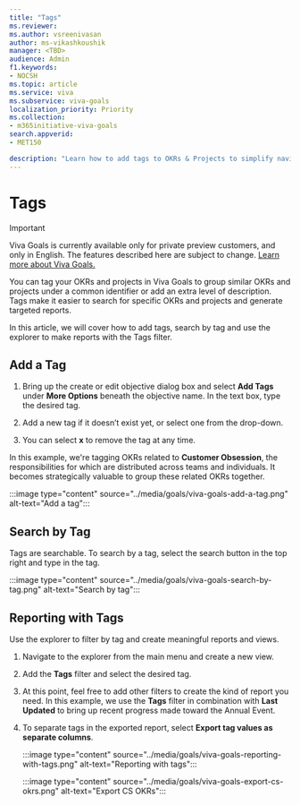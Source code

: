 ```yaml
---
title: "Tags"
ms.reviewer: 
ms.author: vsreenivasan
author: ms-vikashkoushik
manager: <TBD>
audience: Admin
f1.keywords:
- NOCSH
ms.topic: article
ms.service: viva
ms.subservice: viva-goals
localization_priority: Priority
ms.collection:  
- m365initiative-viva-goals
search.appverid:
- MET150

description: "Learn how to add tags to OKRs & Projects to simplify navigation and reporting."
---
```


# Tags

> [!IMPORTANT]
> Viva Goals is currently available only for private preview customers, and only in English. The features described here are subject to change. [Learn more about Viva Goals.](https://go.microsoft.com/fwlink/?linkid=2189933)

You can tag your OKRs and projects in Viva Goals to group similar OKRs and projects under a common identifier or add an extra level of description. Tags make it easier to search for specific OKRs and projects and generate targeted reports.
    
In this article, we will cover how to add tags, search by tag and use the explorer to make reports with the Tags filter.

## Add a Tag

1. Bring up the create or edit objective dialog box and select **Add Tags** under **More Options** beneath the objective name. In the text box, type the desired tag.

2. Add a new tag if it doesn’t exist yet, or select one from the drop-down.

3. You can select **x** to remove the tag at any time.

In this example, we're tagging OKRs related to **Customer Obsession**, the responsibilities for which are distributed across teams and individuals. It becomes strategically valuable to group these related OKRs together.

:::image type="content" source="../media/goals/viva-goals-add-a-tag.png" alt-text="Add a tag":::

## Search by Tag

Tags are searchable. To search by a tag, select the search button in the top right and type in the tag.

:::image type="content" source="../media/goals/viva-goals-search-by-tag.png" alt-text="Search by tag":::

## Reporting with Tags

Use the explorer to filter by tag and create meaningful reports and views.

1. Navigate to the explorer from the main menu and create a new view.

2. Add the **Tags** filter and select the desired tag.

3. At this point, feel free to add other filters to create the kind of report you need. In this example, we use the **Tags** filter in combination with **Last Updated** to bring up recent progress made toward the Annual Event.

4. To separate tags in the exported report, select **Export tag values as separate columns**.

    :::image type="content" source="../media/goals/viva-goals-reporting-with-tags.png" alt-text="Reporting with tags":::

    :::image type="content" source="../media/goals/viva-goals-export-cs-okrs.png" alt-text="Export CS OKRs":::
